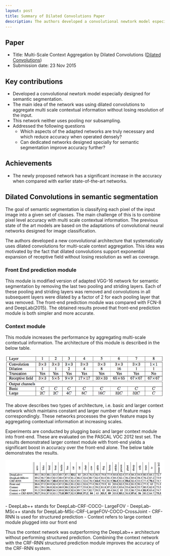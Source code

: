 ```yaml
---
layout: post
title: Summary of Dilated Convolutions Paper
description: The authors developed a convolutional newtork model especially designed for semantic segmentation. The main idea of the network was using dilated convolutions to aggregate multi scale contextual information without losing resolution of the input.
---
```

<script type="text/javascript" async
  src="https://cdnjs.cloudflare.com/ajax/libs/mathjax/2.7.2/MathJax.js?config=TeX-MML-AM_CHTML">
</script>

## Paper
- Title: Multi-Scale Context Aggregation by Dilated Convolutions ([Dilated Convolutions](https://arxiv.org/abs/1511.07122))
- Submission date: 23 Nov 2015

## Key contributions
- Developed a convolutional newtork model especially designed for semantic segmentation.
- The main idea of the network was using dilated convolutions to aggregate multi scale contextual information without losing resolution of the input.
- This network neither uses pooling nor subsampling.
- Addressed the following questions
    + Which aspects of the adapted networks are truly necessary and which reduce accuracy when operated densely?
    + Can dedicated networks designed specially for semantic segmentation improve accuracy further?

## Achievements
- The newly proposed network has a significant increase in the accuracy when compared with earlier state-of-the-art networks.

## Dilated Convolutions in semantic segmentation
The goal of semantic segmentation is classifying each pixel of the input image into a given set of classes. The main challenge of this is to combine pixel level accuracy with multi scale contextual information. The previous state of the art models are based on the adaptations of convolutional neural networks designed for image classification. 

The authors developed a new convolutional architecture that systematically uses dilated convolutions for multi-scale context aggregation. This idea was motivated by the fact that dilated convolutions support exponential expansion of receptive field without losing resolution as well as coverage. 


### Front End prediction module
This module is modified version of adapted VGG-16 network for semantic segmentation by removing the last two pooling and striding layers. Each of these pooling and striding layers was removed and convolutions in all subsequent layers were dilated by a factor of 2 for each pooling layer that was removed. The front-end prediction module was compared with FCN-8 and DeepLab(2015). The obtained results proved that front-end prediction module is both simpler and more accurate.

### Context module
This module increases the performance by aggregating multi-scale contextual information. The architecture of this module is described in the below table.
<p align="center">
<img src="/assets/Images/dilated_convolutions/context_network.png" alt="context module">
</p>
The above describes two types of architecture, i.e. basic and larger context network which maintains constant and larger number of feature maps correspondingly. These networks processes the given feature maps by aggregating contextual information at increasing scales. 

Experiments are conducted by plugging basic and larger context module into front-end. These are evaluated on the PASCAL VOC 2012 test set. The results demonstrated larger context module with front-end yields a significant boost in accuracy over the front-end alone. The below table demonstrates the results.
<p align="center">
<img src="/assets/Images/dilated_convolutions/results.png" alt="results">
</p>
- DeepLab++ stands for DeepLab-CRF-COCO- LargeFOV
- DeepLab-MSc++ stands for DeepLab-MSc-CRF-LargeFOV-COCO-CrossJoint
- CRF-RNN is used for structured prediction
- Context refers to large context module plugged into our front end

Thus the context network was outperforming the DeepLab++ architecture without performing structured prediction. Combining the context network with the CRF-RNN structured prediction module improves the accuracy of the CRF-RNN system.